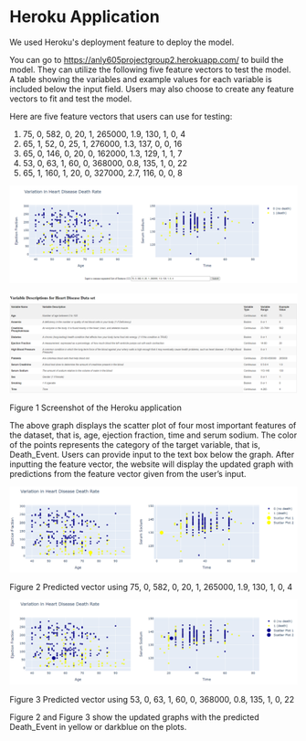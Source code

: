 # Heroku Application

We used Heroku's deployment feature to deploy the model. 

You can go to https://anly605projectgroup2.herokuapp.com/ to build the model. They can utilize the following five feature vectors to test the model. A table showing the variables and example values for each variable is included below the input field. Users may also choose to create any feature vectors to fit and test the model.

Here are five feature vectors that users can use for testing:
1. 75, 0, 582, 0, 20, 1, 265000, 1.9, 130, 1, 0, 4
2. 65, 1, 52, 0, 25, 1, 276000, 1.3, 137, 0, 0, 16
3. 65, 0, 146, 0, 20, 0, 162000, 1.3, 129, 1, 1, 7
4. 53, 0, 63, 1, 60, 0, 368000, 0.8, 135, 1, 0, 22
5. 65, 1, 160, 1, 20, 0, 327000, 2.7, 116, 0, 0, 8

![image](https://github.com/jw1927/anly605projectgroup2/blob/main/figure1-1.png)

![image](https://github.com/jw1927/anly605projectgroup2/blob/main/figure1-2.png)

Figure 1  Screenshot of the Heroku application

The above graph displays the scatter plot of four most important features of the dataset, that is, age, ejection fraction, time and serum sodium. The color of the points represents the category of the target variable, that is, Death_Event. Users can provide input to the text box below the graph. After inputting the feature vector, the website will display the updated graph with predictions from the feature vector given from the user’s input.

![image](https://github.com/jw1927/anly605projectgroup2/blob/main/figure2.png)

Figure 2  Predicted vector using 75, 0, 582, 0, 20, 1, 265000, 1.9, 130, 1, 0, 4

![image](https://github.com/jw1927/anly605projectgroup2/blob/main/figure3.png)

Figure 3  Predicted vector using 53, 0, 63, 1, 60, 0, 368000, 0.8, 135, 1, 0, 22

Figure 2 and Figure 3 show the updated graphs with the predicted Death_Event in yellow or darkblue on the plots.
